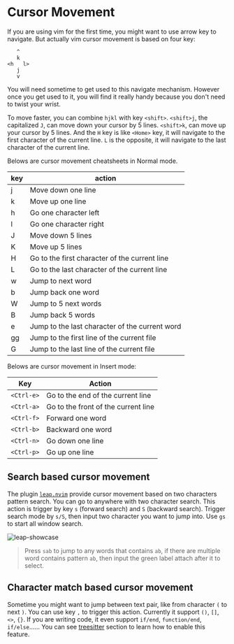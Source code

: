 # Cursor Movement

If you are using vim for the first time, you might want to use arrow key to navigate.
But actually vim cursor movement is based on four key:

```text
   ^
   k
<h   l>
   j
   v
```

You will need sometime to get used to this navigate mechanism. However once you get used
to it, you will find it really handy because you don't need to twist your wrist.

To move faster, you can combine `hjkl` with key `<shift>`. `<shift>j`, the capitalized `J`,
can move down your cursor by 5 lines. `<shift>k`, can move up your cursor by 5 lines. And the
`H` key is like `<Home>` key, it will navigate to the first character of the current line. `L`
is the opposite, it will navigate to the last character of the current line.

Belows are cursor movement cheatsheets in Normal mode.

| key             | action                                         |
| --------------- | ---------------                                |
| j               | Move down one line                             |
| k               | Move up one line                               |
| h               | Go one character left                          |
| l               | Go one character right                         |
| J               | Move down 5 lines                              |
| K               | Move up 5 lines                                |
| H               | Go to the first character of the current line  |
| L               | Go to the last character of the current line   |
| w               | Jump to next word                              |
| b               | Jump back one word                             |
| W               | Jump to 5 next words                           |
| B               | Jump back 5 words                              |
| e               | Jump to the last character of the current word |
| gg              | Jump to the first line of the current file     |
| G               | Jump to the last line of the current file      |

Belows are cursor movement in Insert mode:

| Key        | Action                              |
|------------|-------------------------------------|
| `<Ctrl-e>` | Go to the end of the current line   |
| `<Ctrl-a>` | Go to the front of the current line |
| `<Ctrl-f>` | Forward one word                    |
| `<Ctrl-b>` | Backward one word                   |
| `<Ctrl-n>` | Go down one line                    |
| `<Ctrl-p>` | Go up one line                      |

## Search based cursor movement

The plugin [`leap.nvim`](https://github.com/ggandor/leap.nvim) provide cursor movement based
on two characters pattern search. You can go to anywhere with two character search. This action is trigger by key `s`
(forward search) and `S` (backward search). Trigger search mode by `s/S`, then input two character
you want to jump into. Use `gs` to start all window search.

![leap-showcase](https://github.com/ggandor/leap.nvim/raw/media/showcase.gif?raw=true)

> Press `sab` to jump to any words that contains `ab`, if there are multiple word contains pattern `ab`,
> then input the green label attach after it to select.

## Character match based cursor movement

Sometime you might want to jump between text pair, like from character `(` to next `)`. You can use key `,` to trigger this action.
Currently it support `()`, `[]`, `<>`, `{}`. If you are writing code, it even support `if/end`, `function/end`, `if/else`......
You can see [treesitter](./treesitter.md) section to learn how to enable this feature.
